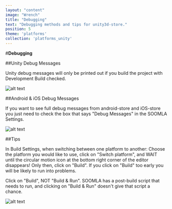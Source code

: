 ```yaml
---
layout: "content"
image: "Wrench"
title: "Debugging"
text: "Debugging methods and tips for unity3d-store."
position: 5
theme: 'platforms'
collection: 'platforms_unity'
---
```


#**Debugging**

##Unity Debug Messages

Unity debug messages will only be printed out if you build the project with Development Build checked.

![alt text](/img/tutorial_img/unity_debugging/devBuild.png "Developer build")

##Android & iOS Debug Messages

If you want to see full debug messages from android-store and iOS-store you just need to check the box that says "Debug Messages" in the SOOMLA Settings.

![alt text](/img/tutorial_img/unity_debugging/debugMsgs.png "Debug messages")

##Tips

In Build Settings, when switching between one platform to another: Choose the platform you would like to use, click on "Switch platform", and WAIT until the circular motion icon at the bottom right corner of the editor disappears! Only then, click on "Build". If you click on "Build" too early you will be likely to run into problems.

<div class="warning-box">Click on "Build", NOT "Build & Run". SOOMLA has a post-build script that needs to run, and clicking on "Build & Run" doesn't give that script a chance.</div>

![alt text](/img/tutorial_img/unity_debugging/switchPlatform.png "tip")
